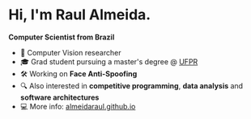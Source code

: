 <!--
**almeidaraul/almeidaraul** is a ✨ _special_ ✨ repository because its `README.md` (this file) appears on your GitHub profile.

Here are some ideas to get you started:

- 🔭 I’m currently working on ...
- 🌱 I’m currently learning ...
- 👯 I’m looking to collaborate on ...
- 🤔 I’m looking for help with ...
- 💬 Ask me about ...
- 📫 How to reach me: ...
- 😄 Pronouns: ...
- ⚡ Fun fact: ...
-->

# Hi, I'm Raul Almeida.
**Computer Scientist from Brazil**

- 🔭 Computer Vision researcher
- 🎓 Grad student pursuing a master's degree @ [UFPR](https://www.ufpr.br/portalufpr/)
- 🛠 Working on **Face Anti-Spoofing**
- 🔍 Also interested in **competitive programming**, **data analysis** and **software architectures**
- 💻 More info: [almeidaraul.github.io](https://almeidaraul.github.io)

